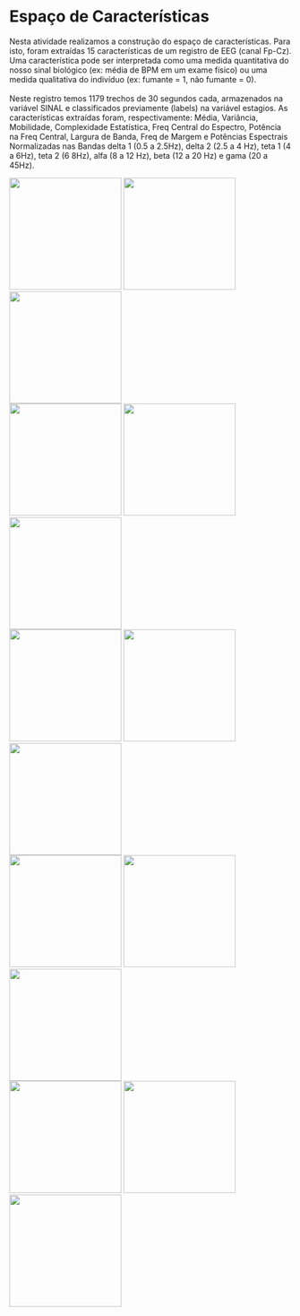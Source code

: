 # Espaço de Características
Nesta atividade realizamos a construção do espaço de características. Para isto, foram extraídas 15 características de um registro de EEG (canal Fp-Cz). Uma característica pode ser interpretada como uma medida quantitativa do nosso sinal biológico (ex: média de BPM em um exame físico) ou uma medida qualitativa do indivíduo (ex: fumante = 1, não fumante = 0). 
<br><br>
Neste registro temos 1179 trechos de 30 segundos cada, armazenados na variável SINAL e classificados previamente (labels) na variável estagios. As características extraídas foram, respectivamente: Média, Variância, Mobilidade, Complexidade Estatística, Freq Central do Espectro, Potência na Freq Central, Largura de Banda, Freq de Margem e Potências Espectrais Normalizadas nas Bandas delta 1 (0.5 a 2.5Hz), delta 2 (2.5 a 4 Hz), teta 1 (4 a 6Hz), teta 2 (6 8Hz), alfa (8 a 12 Hz), beta (12 a 20 Hz) e gama (20 a 45Hz).

<div>
  <div>
    <img src="https://user-images.githubusercontent.com/86500603/229982573-1217aef3-339d-41cc-bd06-887cabdf2c00.png" height = "200">
    <img src="https://user-images.githubusercontent.com/86500603/229982576-48d9250e-e034-448f-b971-5554381effc6.png" height = "200">
    <img src="https://user-images.githubusercontent.com/86500603/229982578-87dba60d-fa8c-485a-bec4-8536e7e74004.png" height = "200">
  </div>
  <div>
    <img src="https://user-images.githubusercontent.com/86500603/229982579-889deac4-b1ec-4244-b480-4f35966fff7c.png" height = "200">
    <img src="https://user-images.githubusercontent.com/86500603/229982580-4825aefd-e3cf-40f2-972c-a543236c94ad.png" height = "200">
    <img src="https://user-images.githubusercontent.com/86500603/229982583-312ea8f8-9f7e-4624-a8d0-7257d0b36c8d.png" height = "200">
  </div>
  <div>
    <img src="https://user-images.githubusercontent.com/86500603/229982587-3d8db0d7-e539-4648-8aaf-eae3d76e7935.png" height = "200">
    <img src="https://user-images.githubusercontent.com/86500603/229982589-9059cd5d-3399-4571-88d3-35509f4e462e.png" height = "200">
    <img src="https://user-images.githubusercontent.com/86500603/229982553-4b8e8264-abdd-4a06-aaf9-a5e9dafbdc4b.png" height = "200">
  </div>
  <div>
    <img src="https://user-images.githubusercontent.com/86500603/229982557-3dab200f-291f-4af1-bcb3-c5cff354cc44.png" height = "200">
    <img src="https://user-images.githubusercontent.com/86500603/229982560-4fcb636c-aa07-4fdf-a88a-f2b72407a62a.png" height = "200">
    <img src="https://user-images.githubusercontent.com/86500603/229982563-cdcfdb8c-a796-43fb-ae9c-a0be9f954aba.png" height = "200">
  </div>
  <div>
    <img src="https://user-images.githubusercontent.com/86500603/229982567-f08f34c6-51a0-4a42-938c-afbac9bf7fb4.png" height = "200">
    <img src="https://user-images.githubusercontent.com/86500603/229982568-ecb87d4f-76aa-49d0-afbd-80b8cc7135a1.png" height = "200">
    <img src="https://user-images.githubusercontent.com/86500603/229982571-61486563-1b19-4da9-9991-81cf6daead50.png" height = "200">
  </div>
</div>


